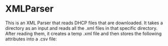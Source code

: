 # XMLParser

This is an XML Parser that reads DHCP files that are downloaded. It takes a directory as an input and reads all the .xml files in that specific directory. After reading them, it creates a temp .xml file and then stores the following attributes into a .csv file:
